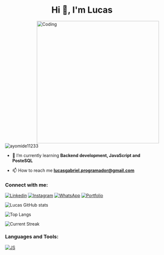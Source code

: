 <h1 align="center">Hi 👋, I'm Lucas</h1>
<img align="right" alt="Coding" width="400" src="https://cdn.dribbble.com/users/1162077/screenshots/3848914/programmer.gif" alt="">

<p align="left"> <img src="https://komarev.com/ghpvc/?username=LucasGabrielAmorimSteffen&label=Profile%20views&color=0e75b6&style=flat" alt="ayomide11233" /> </p>

- 🌱 I’m currently learning **Backend development, JavaScript and PosteSQL**

- 📫 How to reach me **lucasgabriel.programador@gmail.com**
  
<h3 align="left">Connect with me: </h3>

[![Linkedin](https://img.shields.io/badge/LinkedIn-0077B5?style=for-the-badge&logo=linkedin&logoColor=white)](https://www.linkedin.com/in/lucas-gabriel-amorim-steffen-a29a37291/?originalSubdomain=br)
[![Instagram](https://img.shields.io/badge/Instagram-E4405F?style=for-the-badge&logo=instagram&logoColor=white)](https://www.instagram.com/steffen_lucasgabriel/)
[![WhatsApp](https://img.shields.io/badge/WhatsApp-25D366?style=for-the-badge&logo=whatsapp&logoColor=white)](https://api.whatsapp.com/send/?phone=5566999045963&text&type=phone_number&app_absent=0)
[![Portfolio](https://img.shields.io/badge/website-000000?style=for-the-badge&logo=About.me&logoColor=white)](https://comforting-kelpie-e22c23.netlify.app)

![Lucas GitHub stats](https://github-readme-stats.vercel.app/api?username=LucasGabrielAmorimSteffen&show_icons=true&theme=radical)

![Top Langs](https://github-readme-stats.vercel.app/api/top-langs/?username=LucasGabrielAmorimSteffen&layout=compact)

![Current Streak](https://github-readme-streak-stats.herokuapp.com/?user=LucasGabrielAmorimSteffen&)

<h3 align="left">Languages and Tools: </h3>

[![JS](https://img.shields.io/badge/JavaScript-F7DF1E?style=for-the-badge&logo=javascript&logoColor=black)]()
